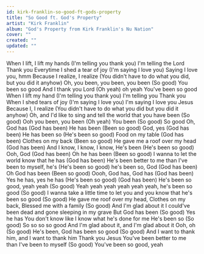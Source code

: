 ```yaml
---
id: kirk-franklin-so-good-ft-gods-property
title: "So Good ft. God's Property"
artist: "Kirk Franklin"
album: "God's Property from Kirk Franklin's Nu Nation"
cover: ""
created: ""
updated: ""
---
```


When I lift, I lift my hands
(I'm telling you thank you)
I'm telling the Lord Thank you
Everytime I shed a tear of joy
(I'm saying I love you)
Saying I love you, hmm
Because I realize, I realize
(You didn't have to do what you did, but you did it anyhow)
Oh, you been, you been, you been
(So good)
You been so good
And I thank you Lord
(Oh yeah) oh yeah
You've been so good
When I lift my hand
(I'm telling you thank you)
I'm telling you Thank you
When I shed tears of joy
(I'm saying I love you)
I'm saying I love you Jesus
Because I, I realize
(You didn't have to do what you did but you did it anyhow)
Oh, and I'd like to sing and tell the world that you have been
(So good)
Ooh you been, you been
(Oh yeah)
You been
(So good)
So good
Oh, God has
(God has been)
He has been
(Been so good)
God, yes
(God has been)
He has been so
(He's been so good)
Food on my table
(God has been)
Clothes on my back
(Been so good)
He gave me a roof over my head
(God has been)
And I know, I know, I know, He's been
(He's been so good)
Ooh, God
(God has been)
Oh he has been
(Been so good)
I wanna to let the world know that he has
(God has been)
He's been better to me than I've been to myself, he's
(He's been so good)
he's been so, God
(God has been)
Oh God has been
(Been so good)
Oooh, God has, God has
(God has been)
Yes he has, yes he has
(He's been so good)
(God has been)
He's been so good, yeah yeah
(So good)
Yeah yeah yeah yeah yeah yeah, he's been so good
(So good)
I wanna take a little time to let you and you know that he's been so good
(So good)
He gave me roof over my head,
Clothes on my back,
Blessed me with a family
(So good)
And I'm glad about it
I could've been dead and gone sleeping in my grave
But God has been
(So good)
Yes he has
You don't know like I know what he's done for me
He's been so
(So good)
So so so so good
And I'm glad about it, and I'm glad about it
Ooh, oh
(So good)
He's been, God has been so good
(So good)
And I want to thank him, and I want to thank him
Thank you Jesus
You've been better to me than I've been to myself
(So good)
You've been so good, yeah